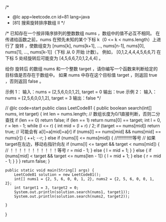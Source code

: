 /*
 * @lc app=leetcode.cn id=81 lang=java
 * [81] 搜索旋转排序数组 II
 */

/* 
已知存在一个按非降序排列的整数数组 nums ，数组中的值不必互不相同。
在传递给函数之前，nums 在预先未知的某个下标 k（0 <= k < nums.length）上进行了 旋转 ，使数组变为
[nums[k], nums[k+1], ..., nums[n-1], nums[0], nums[1], ..., nums[k-1]]（下标 从 0 开始 计数）。
例如， [0,1,2,4,4,4,5,6,6,7] 在下标 5 处经旋转后可能变为 [4,5,6,6,7,0,1,2,4,4] 。

给你 旋转后 的数组 nums 和一个整数 target ，请你编写一个函数来判断给定的目标值是否存在于数组中。
如果 nums 中存在这个目标值 target ，则返回 true ，否则返回 false 。

示例 1：
输入：nums = [2,5,6,0,0,1,2], target = 0
输出：true
示例 2：
输入：nums = [2,5,6,0,0,1,2], target = 3
输出：false
 */

// @lc code=start
public class LeetCode81 {
    public boolean search(int[] nums, int target) {
        int len = nums.length;
        // 数组长度为0/1直接判断，否则二分查找
        if (len == 0) return false;
        if (len == 1) return nums[0] == target;
        int l = 0, r = len - 1;
        while (l <= r) {
            int mid = (l + r) / 2;
            if (target == nums[mid]) return true;
            // 可能会有 a[l]=a[mid]=a[r]
            if (nums[l] == nums[mid] && nums[mid] == nums[r]) {
                ++l;
                --r;
            } else if (nums[l] <= nums[mid]) {    //!!!!!!!!!!!!等号
                // 如果target在左边，移动右指针向左
                if (nums[l] <= target && target < nums[mid]) {  // ！！！！！！！！！！！等号
                    r = mid - 1;
                } else {
                    l = mid + 1;
                }
            } else {
                if (nums[mid] < target && target <= nums[len - 1]) {
                    l = mid + 1;
                } else {
                    r = mid - 1;
                }
            }
        }
        return false;
    }

    public static void main(String[] args) {
        LeetCode81 solution = new LeetCode81();
        int[] nums1 = {2, 5, 6, 0, 0, 1, 2}, nums2 = {2, 5, 6, 0, 0, 1, 2};
        int target1 = 3, target2 = 0;
        System.out.println(solution.search(nums1, target1));
        System.out.println(solution.search(nums2, target2));

    }
}